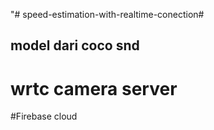 "# speed-estimation-with-realtime-conection#
## model dari coco snd 
# wrtc camera server
#Firebase cloud

